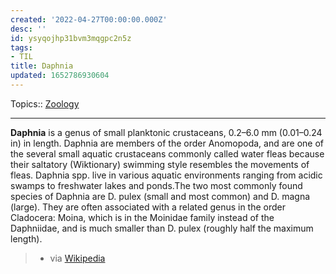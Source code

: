 ```yaml
---
created: '2022-04-27T00:00:00.000Z'
desc: ''
id: ysyqojhp31bvm3mqgpc2n5z
tags:
- TIL
title: Daphnia
updated: 1652786930604
---
```

   
Topics::  [Zoology](/not_created.md)   
   
   
---   
   
**Daphnia** is a genus of small planktonic crustaceans,  0.2–6.0 mm (0.01–0.24 in) in length. Daphnia are members of the order Anomopoda, and are one of the several small aquatic crustaceans commonly called water fleas because their saltatory (Wiktionary) swimming style resembles the movements of fleas. Daphnia spp. live in various aquatic environments ranging from acidic swamps to freshwater lakes and ponds.The two most commonly found species of Daphnia are D. pulex (small and most common) and D. magna (large). They are often associated with a related genus in the order Cladocera: Moina, which is in the Moinidae family instead of the Daphniidae, and is much smaller than D. pulex (roughly half the maximum length).    
> - via [Wikipedia](https://en.wikipedia.org/wiki/Daphnia)
